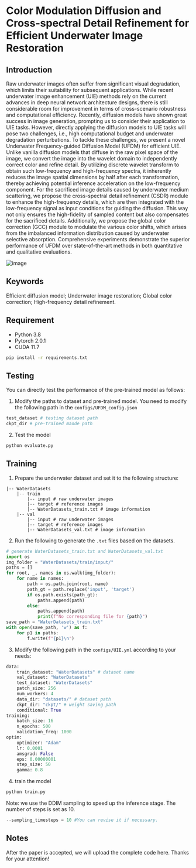 # Color Modulation Diffusion and Cross-spectral Detail Refinement for Efficient Underwater Image Restoration

## Introduction
Raw underwater images often suffer from significant visual degradation, which limits their suitability for subsequent applications. While recent underwater image enhancement (UIE) methods rely on the current advances in deep neural network architecture designs, there is still considerable room for improvement in terms of cross-scenario robustness and computational efficiency. Recently, diffusion models have shown great success in image generation, prompting us to consider their application to UIE tasks. However, directly applying the diffusion models to UIE tasks will pose two challenges, i.e., high computational budget and underwater degradation perturbations. To tackle these challenges, we present a novel Underwater Frequency-guided Diffusion Model (UFDM) for efficient UIE. Unlike vanilla diffusion models that diffuse in the raw pixel space of the image, we convert the image into the wavelet domain to independently correct color and refine detail. By utilizing discrete wavelet transform to obtain such low-frequency and high-frequency spectra, it inherently reduces the image spatial dimensions by half after each transformation, thereby achieving potential inference acceleration on the low-frequency component. For the sacrificed image details caused by underwater medium scattering, we propose the cross-spectral detail refinement (CSDR) module to enhance the high-frequency details, which are then integrated with the low-frequency signal as input conditions for guiding the diffusion. This way not only ensures the high-fidelity of sampled content but also compensates for the sacrificed details. Additionally, we propose the global color correction (GCC) module to modulate the various color shifts, which arises from the imbalanced information distribution caused by underwater selective absorption. Comprehensive experiments demonstrate the superior performance of UFDM over state-of-the-art methods in both quantitative and qualitative evaluations.

![image](https://github.com/LaibinChang/UFDM/assets/88143736/c51aaf17-c600-4d39-9bc0-ed3deea7f366)

## Keywords
Efficient diffusion model; Underwater image restoration; Global color correction; High-frequency detail refinement.
## Requirement
* Python 3.8
* Pytorch 2.0.1
* CUDA 11.7
```bash
pip install -r requirements.txt
```
## Testing
You can directly test the performance of the pre-trained model as follows:
1. Modify the paths to dataset and pre-trained model. You need to modify the following path in the `configs/UFDM_config.json` 
```python
test_dataset # testing dataset path
ckpt_dir # pre-trained maode path
```
2. Test the model
```python
python evaluate.py
```

## Training
1. Prepare the underwater dataset and set it to the following structure:
```
|-- WaterDatasets
    |-- train
        |-- input # raw underwater images
        |-- target # reference images
        |-- WaterDatasets_train.txt # image information
    |-- val
        |-- input # raw underwater images
        |-- target # reference images
        |-- WaterDatasets_val.txt # image information
```
2. Run the following to generate the `.txt` files based on the datasets.
```python
# generate WaterDatasets_train.txt and WaterDatasets_val.txt
import os
img_folder = "WaterDatasets/train/input/"
paths = []
for root, _, names in os.walk(img_folder):
    for name in names:
        path = os.path.join(root, name)
        path_gt = path.replace('input', 'target')
        if os.path.exists(path_gt):
            paths.append(path)
        else:
            paths.append(path)
            print(f"No corresponding file for {path}")
save_path = "WaterDatasets_train.txt"
with open(save_path, 'w') as f:
    for p1 in paths:
        f.write(f"{p1}\n")
```
3. Modify the following path in the `configs/UIE.yml` according to your needs:
```python
data: 
    train_dataset: "WaterDatasets" # dataset name
    val_dataset: "WaterDatasets"
    test_dataset: "WaterDatasets"
    patch_size: 256
    num_workers: 4
    data_dir: "datasets/" # dataset path
    ckpt_dir: "ckpt/" # weight saving path
    conditional: True 
training:
    batch_size: 16
    n_epochs: 500
    validation_freq: 1000
optim:
    optimizer: "Adam"
    lr: 0.0001
    amsgrad: False
    eps: 0.00000001
    step_size: 50
    gamma: 0.8
```
4. train the model
```python
python train.py
```
Note: we use the DDIM sampling to speed up the inference stage. The number of steps is set as 10.
```python
--sampling_timesteps = 10 #You can revise it if necessary.
```

## Notes
After the paper is accepted, we will upload the complete code here. Thanks for your attention!
